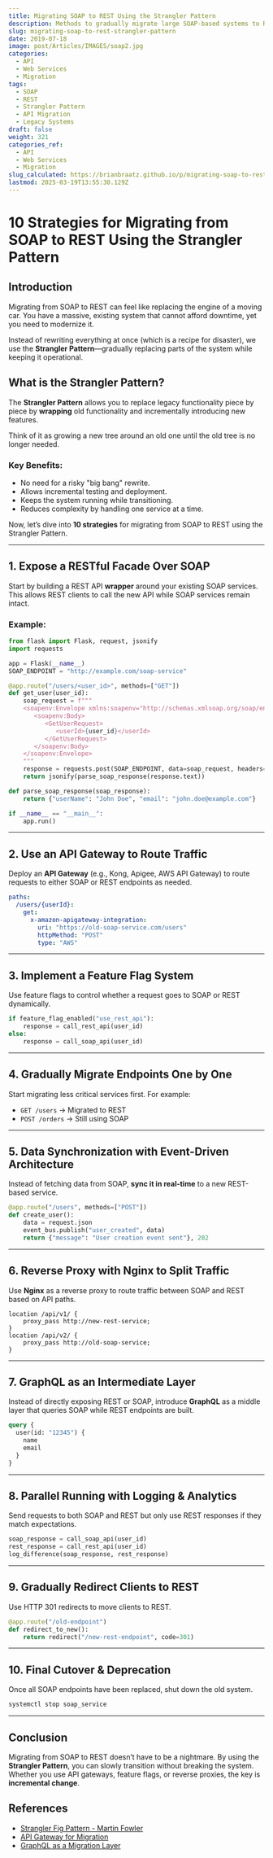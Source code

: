 ```yaml
---
title: Migrating SOAP to REST Using the Strangler Pattern
description: Methods to gradually migrate large SOAP-based systems to REST using the Strangler Pattern.
slug: migrating-soap-to-rest-strangler-pattern
date: 2019-07-18
image: post/Articles/IMAGES/soap2.jpg
categories:
  - API
  - Web Services
  - Migration
tags:
  - SOAP
  - REST
  - Strangler Pattern
  - API Migration
  - Legacy Systems
draft: false
weight: 321
categories_ref:
  - API
  - Web Services
  - Migration
slug_calculated: https://brianbraatz.github.io/p/migrating-soap-to-rest-strangler-pattern
lastmod: 2025-03-19T13:55:30.129Z
---
```

# 10 Strategies for Migrating from SOAP to REST Using the Strangler Pattern

## Introduction

Migrating from SOAP to REST can feel like replacing the engine of a moving car. You have a massive, existing system that cannot afford downtime, yet you need to modernize it.

Instead of rewriting everything at once (which is a recipe for disaster), we use the **Strangler Pattern**—gradually replacing parts of the system while keeping it operational.

## What is the Strangler Pattern?

The **Strangler Pattern** allows you to replace legacy functionality piece by piece by **wrapping** old functionality and incrementally introducing new features.

Think of it as growing a new tree around an old one until the old tree is no longer needed.

### Key Benefits:

* No need for a risky "big bang" rewrite.
* Allows incremental testing and deployment.
* Keeps the system running while transitioning.
* Reduces complexity by handling one service at a time.

Now, let’s dive into **10 strategies** for migrating from SOAP to REST using the Strangler Pattern.

***

## 1. **Expose a RESTful Facade Over SOAP**

Start by building a REST API **wrapper** around your existing SOAP services. This allows REST clients to call the new API while SOAP services remain intact.

### Example:

```python
from flask import Flask, request, jsonify
import requests

app = Flask(__name__)
SOAP_ENDPOINT = "http://example.com/soap-service"

@app.route("/users/<user_id>", methods=["GET"])
def get_user(user_id):
    soap_request = f"""
    <soapenv:Envelope xmlns:soapenv="http://schemas.xmlsoap.org/soap/envelope/">
       <soapenv:Body>
          <GetUserRequest>
             <userId>{user_id}</userId>
          </GetUserRequest>
       </soapenv:Body>
    </soapenv:Envelope>
    """
    response = requests.post(SOAP_ENDPOINT, data=soap_request, headers={"Content-Type": "text/xml"})
    return jsonify(parse_soap_response(response.text))

def parse_soap_response(soap_response):
    return {"userName": "John Doe", "email": "john.doe@example.com"}

if __name__ == "__main__":
    app.run()
```

***

## 2. **Use an API Gateway to Route Traffic**

Deploy an **API Gateway** (e.g., Kong, Apigee, AWS API Gateway) to route requests to either SOAP or REST endpoints as needed.

```yaml
paths:
  /users/{userId}:
    get:
      x-amazon-apigateway-integration:
        uri: "https://old-soap-service.com/users"
        httpMethod: "POST"
        type: "AWS"
```

***

## 3. **Implement a Feature Flag System**

Use feature flags to control whether a request goes to SOAP or REST dynamically.

```python
if feature_flag_enabled("use_rest_api"):
    response = call_rest_api(user_id)
else:
    response = call_soap_api(user_id)
```

***

## 4. **Gradually Migrate Endpoints One by One**

Start migrating less critical services first. For example:

* `GET /users` → Migrated to REST
* `POST /orders` → Still using SOAP

***

## 5. **Data Synchronization with Event-Driven Architecture**

Instead of fetching data from SOAP, **sync it in real-time** to a new REST-based service.

```python
@app.route("/users", methods=["POST"])
def create_user():
    data = request.json
    event_bus.publish("user_created", data)
    return {"message": "User creation event sent"}, 202
```

***

## 6. **Reverse Proxy with Nginx to Split Traffic**

Use **Nginx** as a reverse proxy to route traffic between SOAP and REST based on API paths.

```nginx
location /api/v1/ {
    proxy_pass http://new-rest-service;
}
location /api/v2/ {
    proxy_pass http://old-soap-service;
}
```

***

## 7. **GraphQL as an Intermediate Layer**

Instead of directly exposing REST or SOAP, introduce **GraphQL** as a middle layer that queries SOAP while REST endpoints are built.

```graphql
query {
  user(id: "12345") {
    name
    email
  }
}
```

***

## 8. **Parallel Running with Logging & Analytics**

Send requests to both SOAP and REST but only use REST responses if they match expectations.

```python
soap_response = call_soap_api(user_id)
rest_response = call_rest_api(user_id)
log_difference(soap_response, rest_response)
```

***

## 9. **Gradually Redirect Clients to REST**

Use HTTP 301 redirects to move clients to REST.

```python
@app.route("/old-endpoint")
def redirect_to_new():
    return redirect("/new-rest-endpoint", code=301)
```

***

## 10. **Final Cutover & Deprecation**

Once all SOAP endpoints have been replaced, shut down the old system.

```bash
systemctl stop soap_service
```

***

## Conclusion

Migrating from SOAP to REST doesn’t have to be a nightmare. By using the **Strangler Pattern**, you can slowly transition without breaking the system. Whether you use API gateways, feature flags, or reverse proxies, the key is **incremental change**.

## References

* [Strangler Fig Pattern - Martin Fowler](https://martinfowler.com/bliki/StranglerFigApplication.html)
* [API Gateway for Migration](https://aws.amazon.com/api-gateway/)
* [GraphQL as a Migration Layer](https://graphql.org/)
